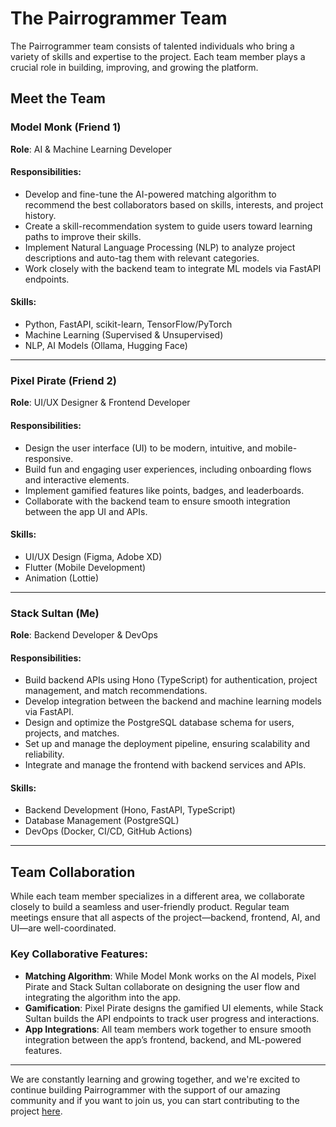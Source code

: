 # The Pairrogrammer Team

The Pairrogrammer team consists of talented individuals who bring a variety of skills and expertise to the project. Each team member plays a crucial role in building, improving, and growing the platform.

## Meet the Team

### Model Monk (Friend 1)

**Role**: AI & Machine Learning Developer

#### Responsibilities:

- Develop and fine-tune the AI-powered matching algorithm to recommend the best collaborators based on skills, interests, and project history.
- Create a skill-recommendation system to guide users toward learning paths to improve their skills.
- Implement Natural Language Processing (NLP) to analyze project descriptions and auto-tag them with relevant categories.
- Work closely with the backend team to integrate ML models via FastAPI endpoints.

#### Skills:

- Python, FastAPI, scikit-learn, TensorFlow/PyTorch
- Machine Learning (Supervised & Unsupervised)
- NLP, AI Models (Ollama, Hugging Face)

---

### Pixel Pirate (Friend 2)

**Role**: UI/UX Designer & Frontend Developer

#### Responsibilities:

- Design the user interface (UI) to be modern, intuitive, and mobile-responsive.
- Build fun and engaging user experiences, including onboarding flows and interactive elements.
- Implement gamified features like points, badges, and leaderboards.
- Collaborate with the backend team to ensure smooth integration between the app UI and APIs.

#### Skills:

- UI/UX Design (Figma, Adobe XD)
- Flutter (Mobile Development)
- Animation (Lottie)

---

### Stack Sultan (Me)

**Role**: Backend Developer & DevOps

#### Responsibilities:

- Build backend APIs using Hono (TypeScript) for authentication, project management, and match recommendations.
- Develop integration between the backend and machine learning models via FastAPI.
- Design and optimize the PostgreSQL database schema for users, projects, and matches.
- Set up and manage the deployment pipeline, ensuring scalability and reliability.
- Integrate and manage the frontend with backend services and APIs.

#### Skills:

- Backend Development (Hono, FastAPI, TypeScript)
- Database Management (PostgreSQL)
- DevOps (Docker, CI/CD, GitHub Actions)

---

## Team Collaboration

While each team member specializes in a different area, we collaborate closely to build a seamless and user-friendly product. Regular team meetings ensure that all aspects of the project—backend, frontend, AI, and UI—are well-coordinated.

### Key Collaborative Features:

- **Matching Algorithm**: While Model Monk works on the AI models, Pixel Pirate and Stack Sultan collaborate on designing the user flow and integrating the algorithm into the app.
- **Gamification**: Pixel Pirate designs the gamified UI elements, while Stack Sultan builds the API endpoints to track user progress and interactions.
- **App Integrations**: All team members work together to ensure smooth integration between the app’s frontend, backend, and ML-powered features.

---

<!-- ## Contact Us -->

<!-- If you would like to get in touch with any of the team members, you can reach out via their respective emails or GitHub profiles:

- **Model Monk**: [email@example.com](mailto:email@example.com)
- **Pixel Pirate**: [email@example.com](mailto:email@example.com)
- **Stack Sultan** (Soham Sagathiya): [soham@example.com](mailto:soham@example.com) -->

<!-- --- -->

We are constantly learning and growing together, and we're excited to continue building Pairrogrammer with the support of our amazing community and if you want to join us, you can start contributing to the project [here](https://github.com/soham901/pairrogrammer).
